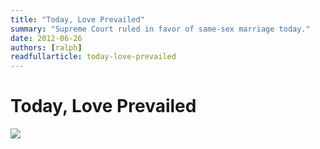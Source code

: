 ```yaml
---
title: "Today, Love Prevailed"
summary: "Supreme Court ruled in favor of same-sex marriage today."
date: 2012-06-26
authors: [ralph]
readfullarticle: today-love-prevailed
---
```


# Today, Love Prevailed

<img src="/assets/img/blog/love-prevails.png" class="center-element">


